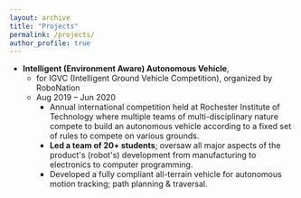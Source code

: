 ```yaml
---
layout: archive
title: "Projects"
permalink: /projects/
author_profile: true
---
```

* **Intelligent (Environment Aware) Autonomous Vehicle**,
  * for IGVC (Intelligent Ground Vehicle Competition), organized by RoboNation
  * Aug 2019 – Jun 2020
     * Annual international competition held at Rochester Institute of Technology where multiple teams of multi-disciplinary nature compete to build an autonomous              vehicle according to a fixed set of rules to compete on various grounds.
     * **Led a team of 20+ students**; oversaw all major aspects of the product's (robot's) development from manufacturing to electronics to
computer programming.
     * Developed a fully compliant all-terrain vehicle for autonomous motion tracking; path planning & traversal.
 
